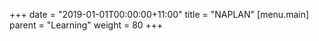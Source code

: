 +++
date = "2019-01-01T00:00:00+11:00"
title = "NAPLAN"
 [menu.main]
   parent = "Learning"
   weight = 80
+++
